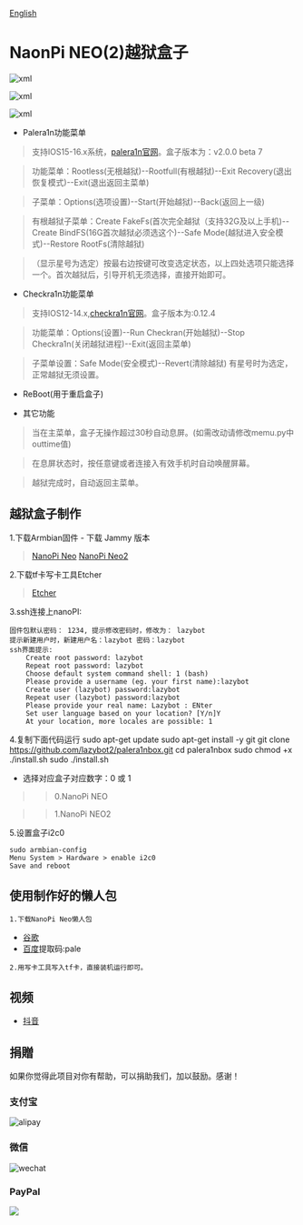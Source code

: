 [English](./README_EN.md)

NaonPi NEO(2)越狱盒子
====

![xml](doc/palebox.jpg)

![xml](doc/palebox1.jpg)

![xml](doc/palebox2.jpg)

* Palera1n功能菜单

> 支持IOS15-16.x系统，[palera1n官网](https://palera.in)。盒子版本为：v2.0.0 beta 7

> 功能菜单：Rootless(无根越狱)--Rootfull(有根越狱)--Exit Recovery(退出恢复模式)--Exit(退出返回主菜单)

> 子菜单：Options(选项设置)--Start(开始越狱)--Back(返回上一级)

> 有根越狱子菜单：Create FakeFs(首次完全越狱（支持32G及以上手机)--Create BindFS(16G首次越狱必须选这个)--Safe Mode(越狱进入安全模式)--Restore RootFs(清除越狱)

>（显示星号为选定）按最右边按键可改变选定状态，以上四处选项只能选择一个。首次越狱后，引导开机无须选择，直接开始即可。

* Checkra1n功能菜单

> 支持IOS12-14.x,[checkra1n官网](https://checkra.in)。盒子版本为:0.12.4

> 功能菜单：Options(设置)--Run Checkran(开始越狱)--Stop Checkra1n(关闭越狱进程)--Exit(返回主菜单)

> 子菜单设置：Safe Mode(安全模式)--Revert(清除越狱) 有星号时为选定，正常越狱无须设置。

* ReBoot(用于重启盒子)

* 其它功能

> 当在主菜单，盒子无操作超过30秒自动息屏。(如需改动请修改memu.py中outtime值)

> 在息屏状态时，按任意键或者连接入有效手机时自动唤醒屏幕。

> 越狱完成时，自动返回主菜单。

## 越狱盒子制作
 
1.下载Armbian固件 - 下载 Jammy 版本
>   [NanoPi Neo](https://k-space.ee.armbian.com/oldarchive/nanopineo/archive/Armbian_23.8.1_Nanopineo_jammy_current_6.1.47.img.xz)
>   [NanoPi Neo2](https://k-space.ee.armbian.com/oldarchive/nanopineo2/archive/Armbian_23.8.1_Nanopineo2_jammy_current_6.1.47.img.xz)

2.下载tf卡写卡工具Etcher

>   [Etcher](https://etcher.balena.io/)

3.ssh连接上nanoPI:

    固件包默认密码： 1234, 提示修改密码时，修改为： lazybot
    提示新建用户时，新建用户名：lazybot 密码：lazybot
    ssh界面提示:
        Create root password: lazybot
        Repeat root password: lazybot
        Choose default system command shell: 1 (bash)
        Please provide a username (eg. your first name):lazybot
        Create user (lazybot) password:lazybot
        Repeat user (lazybot) password:lazybot
        Please provide your real name: Lazybot : ENter
        Set user language based on your location? [Y/n]Y
        At your location, more locales are possible: 1 

4.复制下面代码运行
    sudo apt-get update
    sudo apt-get install -y git
    git clone https://github.com/lazybot2/palera1nbox.git
    cd palera1nbox
    sudo chmod +x ./install.sh
    sudo ./install.sh

-   选择对应盒子对应数字：0 或 1

>>   0.NanoPi NEO

>>   1.NanoPi NEO2

5.设置盒子i2c0

    sudo armbian-config
    Menu System > Hardware > enable i2c0
    Save and reboot

## 使用制作好的懒人包

	1.下载NanoPi Neo懒人包 
   -  [谷歌](https://drive.google.com/drive/folders/1dJ0MHaLiGA3qyHK-HXtDJz3COD-yDQUt?usp=sharing)
   -  [百度](https://pan.baidu.com/s/1v_ai5yPQtnU9-sPLJFLSgg?pwd=pale)提取码:pale

    2.用写卡工具写入tf卡，直接装机运行即可。

## 视频

- [抖音](https://v.douyin.com/iL9188Md/)

## 捐贈

如果你觉得此项目对你有帮助，可以捐助我们，加以鼓励。感谢！

### 支付宝

![alipay](doc/alipay.jpg)

### 微信

![wechat](doc/wechat.jpg)

### PayPal

<a href="https://www.paypal.com/paypalme/szyato"><img src="./doc/Paypal.jpg"></a>


